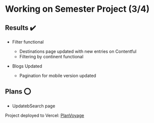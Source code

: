 # Working on Semester Project (3/4) 

## Results ✔️

- Filter functional
   - Destinations page updated with new entries on Contentful
   - Filtering by continent functional

- Blogs Updated
   - Pagination for mobile version updated

## Plans ⭕

- UpdatebSearch page

Project deployed to Vercel: [PlanVoyage](https://planvoyage.vercel.app/)
